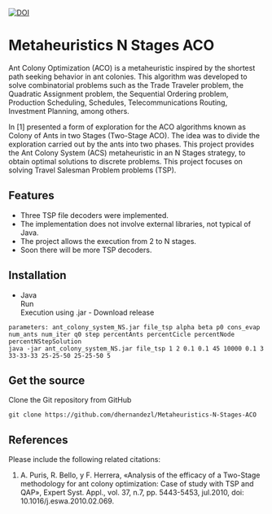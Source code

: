 [![DOI](https://zenodo.org/badge/DOI/10.5281/zenodo.4475473.svg)](https://doi.org/10.5281/zenodo.4475472)

# Metaheuristics N Stages ACO

Ant Colony Optimization (ACO) is a metaheuristic inspired by the shortest path seeking behavior in ant colonies. This algorithm was developed to solve combinatorial problems such as the Trade Traveler problem, the Quadratic Assignment problem, the Sequential Ordering problem, Production Scheduling, Schedules, Telecommunications Routing, Investment Planning, among others.

In [1] presented a form of exploration for the ACO algorithms known as Colony of Ants in two Stages (Two-Stage ACO). The idea was to divide the exploration carried out by the ants into two phases. This project provides the Ant Colony System (ACS) metaheuristic in an N Stages strategy, to obtain optimal solutions to discrete problems. This project focuses on solving Travel Salesman Problem problems (TSP).

## Features
- Three TSP file decoders were implemented.
- The implementation does not involve external libraries, not typical of Java.
- The project allows the execution from 2 to N stages.
- Soon there will be more TSP decoders.

## Installation
- Java\
Run\
Execution using .jar - Download release
```
parameters: ant_colony_system_NS.jar file_tsp alpha beta p0 cons_evap num_ants num_iter q0 step percentAnts percentCicle percentNode percentNStepSolution
java -jar ant_colony_system_NS.jar file_tsp 1 2 0.1 0.1 45 10000 0.1 3 33-33-33 25-25-50 25-25-50 5
```

## Get the source
Clone the Git repository from GitHub
```github
git clone https://github.com/dhernandezl/Metaheuristics-N-Stages-ACO
```

## References
Please include the following related citations:
1. A. Puris, R. Bello, y F. Herrera, «Analysis of the efficacy of a Two-Stage methodology for ant colony optimization: Case of study with TSP and QAP», Expert Syst. Appl., vol. 37, n.7, pp. 5443-5453, jul.2010, doi: 10.1016/j.eswa.2010.02.069.
